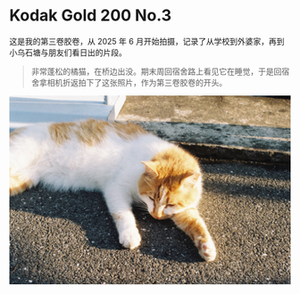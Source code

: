 # Kodak Gold 200 No.3


这是我的第三卷胶卷，从 2025 年 6 月开始拍摄，记录了从学校到外婆家，再到小乌石塘与朋友们看日出的片段。

> 非常蓬松的橘猫，在桥边出没。期末周回宿舍路上看见它在睡觉，于是回宿舍拿相机折返拍下了这张照片，作为第三卷胶卷的开头。

![橘猫在桥边](./cat.jpg "Kodak cat")